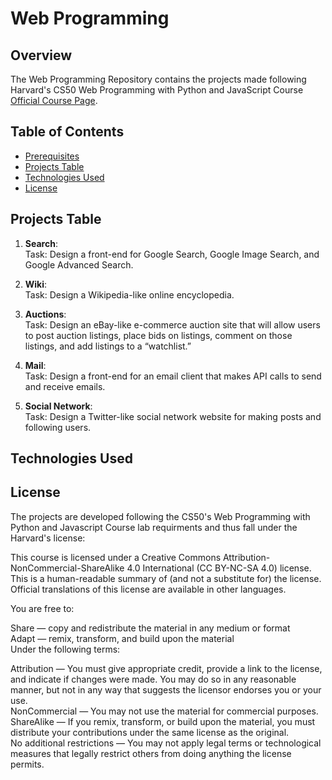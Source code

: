 # Web Programming
## Overview
The Web Programming Repository contains the projects made following Harvard's CS50 Web Programming with Python and JavaScript Course [Official Course Page](https://cs50.harvard.edu/web/2020/).

## Table of Contents
- [Prerequisites](#prerequisites)
- [Projects Table](#project-table)
- [Technologies Used](#technologies-used)
- [License](#license)

## Projects Table
1. **Search**:  
Task: Design a front-end for Google Search, Google Image Search, and Google Advanced Search.

2. **Wiki**:  
Task: Design a Wikipedia-like online encyclopedia.

3. **Auctions**:  
Task: Design an eBay-like e-commerce auction site that will allow users to post auction listings, place bids on listings, comment on those listings, and add listings to a “watchlist.”
   
4. **Mail**:  
Task: Design a front-end for an email client that makes API calls to send and receive emails.

5. **Social Network**:  
Task: Design a Twitter-like social network website for making posts and following users.

## Technologies Used

## License
The projects are developed following the CS50's Web Programming with Python and Javascript Course lab requirments and thus fall under the Harvard's license:  
  
This course is licensed under a Creative Commons Attribution-NonCommercial-ShareAlike 4.0 International (CC BY-NC-SA 4.0) license. This is a human-readable summary of (and not a substitute for) the license. Official translations of this license are available in other languages.  
  
You are free to:  
  
Share — copy and redistribute the material in any medium or format  
Adapt — remix, transform, and build upon the material  
Under the following terms:  

Attribution — You must give appropriate credit, provide a link to the license, and indicate if changes were made. You may do so in any reasonable manner, but not in any way that suggests the licensor endorses you or your use.  
NonCommercial — You may not use the material for commercial purposes.  
ShareAlike — If you remix, transform, or build upon the material, you must distribute your contributions under the same license as the original.  
No additional restrictions — You may not apply legal terms or technological measures that legally restrict others from doing anything the license permits.  
